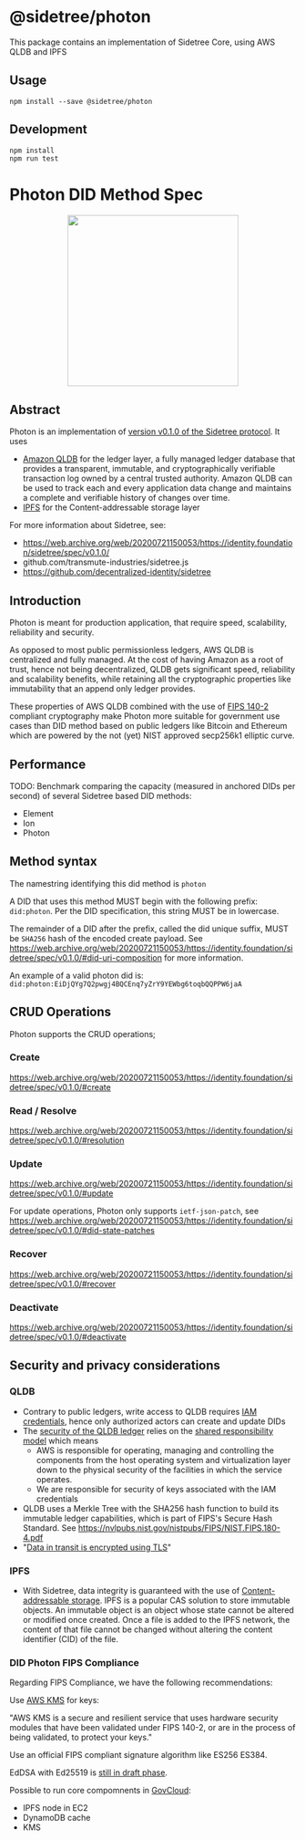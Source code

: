 # @sidetree/photon

This package contains an implementation of Sidetree Core, using AWS QLDB and IPFS

## Usage

```
npm install --save @sidetree/photon
```

## Development

```
npm install
npm run test
```

# Photon DID Method Spec

<p align="center">
  <img width="300" height="300" src="./photon-logo.png">
</p>

## Abstract

Photon is an implementation of [version v0.1.0 of the Sidetree protocol](https://web.archive.org/web/20200721150053/https://identity.foundation/sidetree/spec/v0.1.0/). It uses
- [Amazon QLDB](https://aws.amazon.com/qldb/) for the ledger layer, a fully managed ledger database that provides a transparent, immutable, and cryptographically verifiable transaction log ‎owned by a central trusted authority. Amazon QLDB can be used to track each and every application data change and maintains a complete and verifiable history of changes over time.
- [IPFS](https://ipfs.io/) for the Content-addressable storage layer

For more information about Sidetree, see:
- https://web.archive.org/web/20200721150053/https://identity.foundation/sidetree/spec/v0.1.0/
- github.com/transmute-industries/sidetree.js
- https://github.com/decentralized-identity/sidetree

## Introduction

Photon is meant for production application, that require speed, scalability, reliability and security.

As opposed to most public permissionless ledgers, AWS QLDB is centralized and fully managed. At the cost of having Amazon as a root of trust, hence not being decentralized, QLDB gets significant speed, reliability and scalability benefits, while retaining all the cryptographic properties like immutability that an append only ledger provides.

These properties of AWS QLDB combined with the use of [FIPS 140-2](https://en.wikipedia.org/wiki/FIPS_140-2) compliant cryptography make Photon more suitable for government use cases than DID method based on public ledgers like Bitcoin and Ethereum which are powered by the not (yet) NIST approved secp256k1 elliptic curve.

## Performance

TODO: Benchmark comparing the capacity (measured in anchored DIDs per second) of several Sidetree based DID methods:
- Element
- Ion
- Photon

## Method syntax

The namestring identifying this did method is `photon`

A DID that uses this method MUST begin with the following prefix: `did:photon`. Per the DID specification, this string MUST be in lowercase.

The remainder of a DID after the prefix, called the did unique suffix, MUST be `SHA256` hash of the encoded create payload. See https://web.archive.org/web/20200721150053/https://identity.foundation/sidetree/spec/v0.1.0/#did-uri-composition for more information.

An example of a valid photon did is: `did:photon:EiDjQYg7Q2pwgj4BQCEnq7yZrY9YEWbg6toqbQQPPW6jaA`

## CRUD Operations

Photon supports the CRUD operations;

### Create

https://web.archive.org/web/20200721150053/https://identity.foundation/sidetree/spec/v0.1.0/#create

### Read / Resolve

https://web.archive.org/web/20200721150053/https://identity.foundation/sidetree/spec/v0.1.0/#resolution

### Update

https://web.archive.org/web/20200721150053/https://identity.foundation/sidetree/spec/v0.1.0/#update

For update operations, Photon only supports `ietf-json-patch`, see https://web.archive.org/web/20200721150053/https://identity.foundation/sidetree/spec/v0.1.0/#did-state-patches

### Recover

https://web.archive.org/web/20200721150053/https://identity.foundation/sidetree/spec/v0.1.0/#recover

### Deactivate

https://web.archive.org/web/20200721150053/https://identity.foundation/sidetree/spec/v0.1.0/#deactivate

## Security and privacy considerations

### QLDB

- Contrary to public ledgers, write access to QLDB requires [IAM credentials](https://aws.amazon.com/iam/), hence only authorized actors can create and update DIDs
- The [security of the QLDB ledger](https://docs.aws.amazon.com/qldb/latest/developerguide/security.html) relies on the [shared responsibility model](https://aws.amazon.com/compliance/shared-responsibility-model/) which means
  - AWS is responsible for operating, managing and controlling the components from the host operating system and virtualization layer down to the physical security of the facilities in which the service operates.
  - We are responsible for security of keys associated with the IAM credentials
- QLDB uses a Merkle Tree with the SHA256 hash function to build its immutable ledger capabilities, which is part of FIPS's Secure Hash Standard. See https://nvlpubs.nist.gov/nistpubs/FIPS/NIST.FIPS.180-4.pdf
- "[Data in transit is encrypted using TLS](https://docs.aws.amazon.com/qldb/latest/developerguide/data-protection.html)"

### IPFS

- With Sidetree, data integrity is guaranteed with the use of [Content-addressable storage](https://docs.ipfs.io/concepts/content-addressing/#identifier-formats). IPFS is a popular CAS solution to store immutable objects. An immutable object is an object whose state cannot be altered or modified once created. Once a file is added to the IPFS network, the content of that file cannot be changed without altering the content identifier (CID) of the file.

### DID Photon FIPS Compliance

Regarding FIPS Compliance, we have the following recommendations:

Use [AWS KMS](https://aws.amazon.com/kms/) for keys:

"AWS KMS is a secure and resilient service that uses hardware security modules that have been validated under FIPS 140-2, or are in the process of being validated, to protect your keys."

Use an official FIPS compliant signature algorithm like ES256 ES384. 

EdDSA with Ed25519 is [still in draft phase](https://nvlpubs.nist.gov/nistpubs/FIPS/NIST.FIPS.186-5-draft.pdf).

Possible to run core compomnents in [GovCloud](https://aws.amazon.com/govcloud-us):
- IPFS node in EC2 
- DynamoDB cache 
- KMS  

